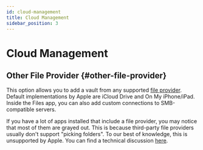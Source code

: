 ```yaml
---
id: cloud-management
title: Cloud Management
sidebar_position: 3
---
```


# Cloud Management

## Other File Provider {#other-file-provider}

This option allows you to add a vault from any supported [file provider](https://developer.apple.com/documentation/fileprovider/). Default implementations by Apple are iCloud Drive and On My iPhone/iPad. Inside the Files app, you can also add custom connections to SMB-compatible servers.

If you have a lot of apps installed that include a file provider, you may notice that most of them are grayed out. This is because third-party file providers usually don't support "picking folders". To our best of knowledge, this is unsupported by Apple. You can find a technical discussion [here](https://github.com/cryptomator/ios/issues/51).
